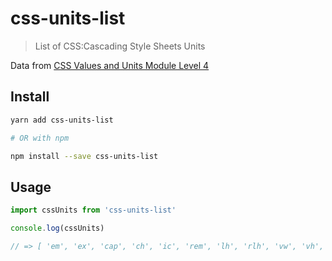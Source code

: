 # css-units-list

> List of CSS:Cascading Style Sheets Units

Data from [CSS Values and Units Module Level 4](https://www.w3.org/TR/css-values-4/)

## Install

```bash
yarn add css-units-list

# OR with npm

npm install --save css-units-list
```

## Usage

```js
import cssUnits from 'css-units-list'

console.log(cssUnits)

// => [ 'em', 'ex', 'cap', 'ch', 'ic', 'rem', 'lh', 'rlh', 'vw', 'vh', ...]
```
